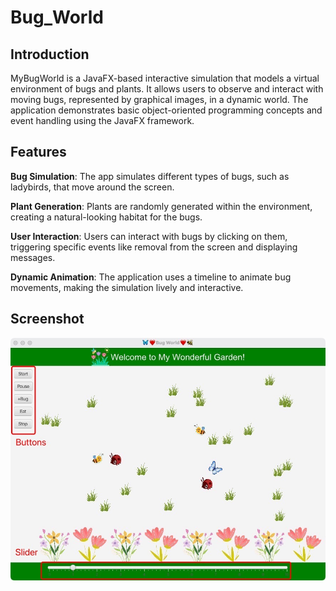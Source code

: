 # Bug_World
## Introduction
MyBugWorld is a JavaFX-based interactive simulation that models a virtual environment of bugs and plants. It allows users to observe and interact with moving bugs, represented by graphical images, in a dynamic world. The application demonstrates basic object-oriented programming concepts and event handling using the JavaFX framework.
## Features
**Bug Simulation**: The app simulates different types of bugs, such as ladybirds, that move around the screen.

**Plant Generation**: Plants are randomly generated within the environment, creating a natural-looking habitat for the bugs.

**User Interaction**: Users can interact with bugs by clicking on them, triggering specific events like removal from the screen and displaying messages.

**Dynamic Animation**: The application uses a timeline to animate bug movements, making the simulation lively and interactive.

## Screenshot
![screenshot](https://github.com/DanL-code/Bug_World/blob/main/screenshot.png)


